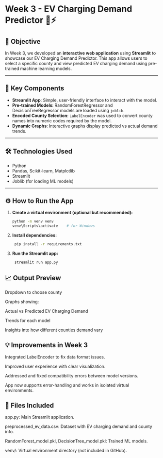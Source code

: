 # Week 3 - EV Charging Demand Predictor 🚗⚡

## 📌 Objective

In Week 3, we developed an **interactive web application** using **Streamlit** to showcase our EV Charging Demand Predictor. This app allows users to select a specific county and view predicted EV charging demand using pre-trained machine learning models.

---

## 🔧 Key Components

- **Streamlit App**: Simple, user-friendly interface to interact with the model.
- **Pre-trained Models**: RandomForestRegressor and DecisionTreeRegressor models are loaded using `joblib`.
- **Encoded County Selection**: `LabelEncoder` was used to convert county names into numeric codes required by the model.
- **Dynamic Graphs**: Interactive graphs display predicted vs actual demand trends.

---

## 🛠 Technologies Used

- Python
- Pandas, Scikit-learn, Matplotlib
- Streamlit
- Joblib (for loading ML models)

---

## ⚙️ How to Run the App

1. **Create a virtual environment (optional but recommended):**
   ```bash
   python -m venv venv
   venv\Scripts\activate    # for Windows
2. **Install dependencies:**
   ```bash
    pip install -r requirements.txt
3. **Run the Streamlit app:**
   ```bash
    streamlit run app.py

## 📈 Output Preview
Dropdown to choose county

Graphs showing:

Actual vs Predicted EV Charging Demand

Trends for each model

Insights into how different counties demand vary

## 💡 Improvements in Week 3
Integrated LabelEncoder to fix data format issues.

Improved user experience with clear visualization.

Addressed and fixed compatibility errors between model versions.

App now supports error-handling and works in isolated virtual environments.

## 📂 Files Included
app.py: Main Streamlit application.

preprocessed_ev_data.csv: Dataset with EV charging demand and county info.

RandomForest_model.pkl, DecisionTree_model.pkl: Trained ML models.

venv/: Virtual environment directory (not included in GitHub).
